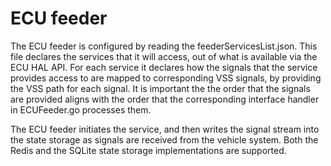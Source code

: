 # ECU feeder

The ECU feeder is configured by reading the feederServicesList.json. 
This file declares the services that it will access, out of what is available via the ECU HAL API. 
For each service it declares how the signals that the service provides access to are mapped to corresponding VSS signals, by providing the VSS path for each signal. 
It is important the the order that the signals are provided aligns with the order that the corresponding interface handler in ECUFeeder.go processes them.<br>

The ECU feeder initiates the service, and then writes the signal stream into the state storage as signals are received from the vehicle system. 
Both the Redis and the SQLite state storage implementations are supported.
